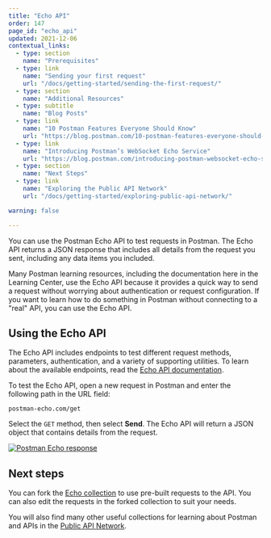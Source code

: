 ```yaml
---
title: "Echo API"
order: 147
page_id: "echo_api"
updated: 2021-12-06
contextual_links:
  - type: section
    name: "Prerequisites"
  - type: link
    name: "Sending your first request"
    url: "/docs/getting-started/sending-the-first-request/"
  - type: section
    name: "Additional Resources"
  - type: subtitle
    name: "Blog Posts"
  - type: link
    name: "10 Postman Features Everyone Should Know"
    url: "https://blog.postman.com/10-postman-features-everyone-should-know/"
  - type: link
    name: "Introducing Postman’s WebSocket Echo Service"
    url: "https://blog.postman.com/introducing-postman-websocket-echo-service/"
  - type: section
    name: "Next Steps"
  - type: link
    name: "Exploring the Public API Network"
    url: "/docs/getting-started/exploring-public-api-network/"

warning: false

---
```


You can use the Postman Echo API to test requests in Postman. The Echo API returns a JSON response that includes all details from the request you sent, including any data items you included.

Many Postman learning resources, including the documentation here in the Learning Center, use the Echo API because it provides a quick way to send a request without worrying about authentication or request configuration. If you want to learn how to do something in Postman without connecting to a "real" API, you can use the Echo API.

## Using the Echo API

The Echo API includes endpoints to test different request methods, parameters, authentication, and a variety of supporting utilities. To learn about the available endpoints, read the [Echo API documentation](https://www.postman.com/postman/workspace/published-postman-templates/documentation/631643-f695cab7-6878-eb55-7943-ad88e1ccfd65?ctx=documentation).

To test the Echo API, open a new request in Postman and enter the following path in the URL field:

```http
postman-echo.com/get
```

Select the `GET` method, then select __Send__. The Echo API will return a JSON object that contains details from the request.

[![Postman Echo response](https://assets.postman.com/postman-docs/postman-echo-api-response-v9.jpg)](https://assets.postman.com/postman-docs/postman-echo-api-response-v9.jpg)

## Next steps

You can fork the [Echo collection](https://www.postman.com/postman/workspace/published-postman-templates/documentation/631643-f695cab7-6878-eb55-7943-ad88e1ccfd65?ctx=documentation) to use pre-built requests to the API. You can also edit the requests in the forked collection to suit your needs.

You will also find many other useful collections for learning about Postman and APIs in the [Public API Network](/docs/getting-started/exploring-public-api-network/).
